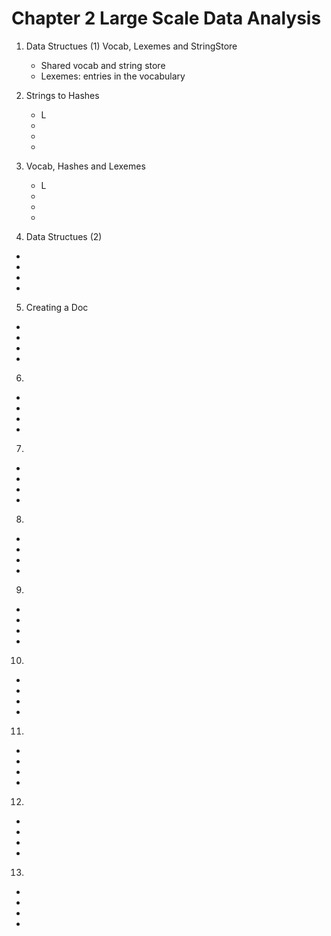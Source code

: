 # Chapter 2 Large Scale Data Analysis
1. Data Structues (1) Vocab, Lexemes and StringStore
    * Shared vocab and string store
    * Lexemes: entries in the vocabulary

2. Strings to Hashes
    * L
    * 
    * 
    * 

3. Vocab, Hashes and Lexemes
    * L
    * 
    * 
    * 

4. Data Structues (2)
* 
* 
* 
* 

5. Creating a Doc
* 
* 
* 
* 

6. 
* 
* 
* 
* 

7. 
* 
* 
* 
* 

8. 
* 
* 
* 
* 

9. 
* 
* 
* 
* 

10. 
* 
* 
* 
* 

11. 
* 
* 
* 
* 

12. 
* 
* 
* 
* 

13. 
* 
* 
* 
* 


